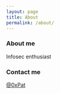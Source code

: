 ```yaml
---
layout: page
title: About
permalink: /about/
---
```


### About me

Infosec enthusiast


### Contact me

[@0xPat](https://twitter.com/0xPat)
